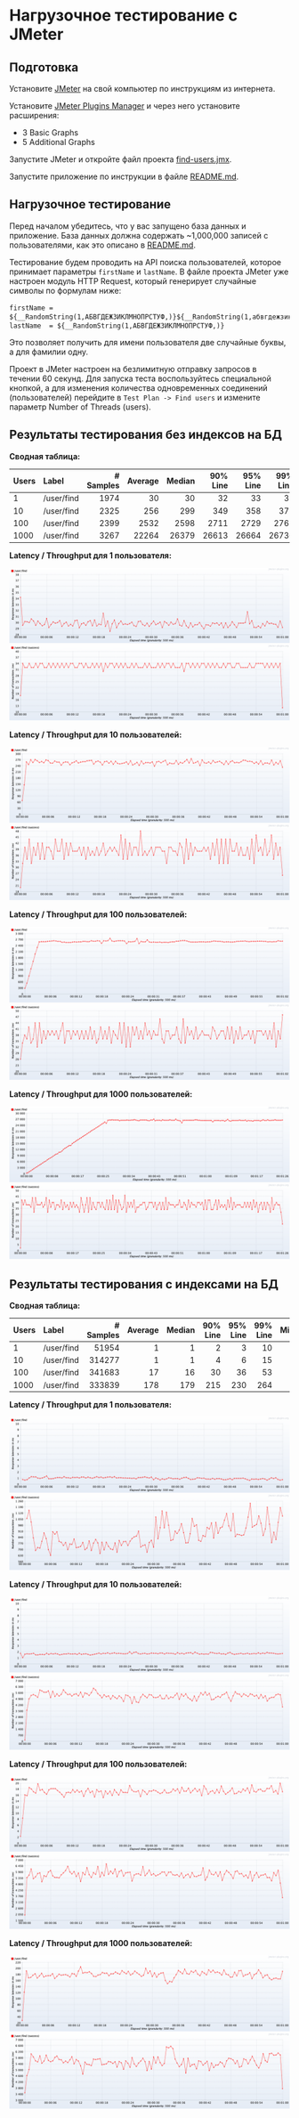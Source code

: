# Нагрузочное тестирование с JMeter

## Подготовка

Установите [JMeter](https://jmeter.apache.org) на свой компьютер по инструкциям из интернета.

Установите [JMeter Plugins Manager](https://jmeter-plugins.org/wiki/PluginsManager/) и через него установите расширения:

- 3 Basic Graphs
- 5 Additional Graphs

Запустите JMeter и откройте файл проекта [find-users.jmx](../src/test/jmeter/find-users.jmx).

Запустите приложение по инструкции в файле [README.md](../README.md).

## Нагрузочное тестирование

Перед началом убедитесь, что у вас запущено база данных и приложение. База данных должна содержать ~1,000,000 записей с пользователями, как
это описано в [README.md](../README.md).

Тестирование будем проводить на API поиска пользователей, которое принимает параметры `firstName` и `lastName`. В файле проекта JMeter уже
настроен модуль HTTP Request, который генерирует случайные символы по формулам ниже:

```
firstName = ${__RandomString(1,АБВГДЕЖЗИКЛМНОПРСТУФ,)}${__RandomString(1,абвгдежзиклмнопрсту,)}
lastName  = ${__RandomString(1,АБВГДЕЖЗИКЛМНОПРСТУФ,)}
```

Это позволяет получить для имени пользователя две случайные буквы, а для фамилии одну.

Проект в JMeter настроен на безлимитную отправку запросов в течении 60 секунд. Для запуска теста воспользуйтесь специальной кнопкой, а для
изменения количества одновременных соединений (пользователей) перейдите в `Test Plan -> Find users` и измените параметр Number of Threads
(users).

## Результаты тестирования без индексов на БД

**Сводная таблица:**

| Users | Label      | # Samples | Average | Median | 90% Line | 95% Line | 99% Line | Min |   Max | Error % | Throughput | Received KB/sec | Sent KB/sec |
|:------|:-----------|----------:|--------:|-------:|---------:|---------:|---------:|----:|------:|--------:|-----------:|----------------:|------------:|
| 1     | /user/find |      1974 |      30 |     30 |       32 |       33 |       37 |  25 |    63 |  0.000% |   32.89781 |          651.13 |        8.80 |
| 10    | /user/find |      2325 |     256 |    299 |      349 |      358 |      372 |  35 |   412 |  0.000% |   38.67716 |          751.30 |       10.35 |
| 100   | /user/find |      2399 |    2532 |   2598 |     2711 |     2729 |     2767 | 147 |  5068 |  0.000% |   38.41289 |          803.49 |       10.28 |
| 1000  | /user/find |      3267 |   22264 |  26379 |    26613 |    26664 |    26736 | 201 | 31737 |  0.000% |   37.79806 |          700.51 |       10.11 |

**Latency / Throughput для 1 пользователя:**

![latency-1-users-noindex.png](img/hw02/latency-1-users-noindex.png)
![throughput-1-users-noindex.png](img/hw02/throughput-1-users-noindex.png)

**Latency / Throughput для 10 пользователей:**

![latency-10-users-noindex.png](img/hw02/latency-10-users-noindex.png)
![throughput-10-users-noindex.png](img/hw02/throughput-10-users-noindex.png)

**Latency / Throughput для 100 пользователей:**

![latency-100-users-noindex.png](img/hw02/latency-100-users-noindex.png)
![throughput-100-users-noindex.png](img/hw02/throughput-100-users-noindex.png)

**Latency / Throughput для 1000 пользователей:**

![latency-1000-users-noindex.png](img/hw02/latency-1000-users-noindex.png)
![throughput-1000-users-noindex.png](img/hw02/throughput-1000-users-noindex.png)

## Результаты тестирования с индексами на БД

**Сводная таблица:**

| Users | Label      | # Samples | Average | Median | 90% Line | 95% Line | 99% Line | Min | Max | Error % | Throughput | Received KB/sec | Sent KB/sec |
|:------|:-----------|----------:|--------:|-------:|---------:|---------:|---------:|----:|----:|--------:|-----------:|----------------:|------------:|
| 1     | /user/find |     51954 |       1 |      1 |        2 |        3 |       10 |   0 |  49 |  0.000% |  865.90000 |        17008.12 |      231.70 |
| 10    | /user/find |    314277 |       1 |      1 |        4 |        6 |       15 |   0 |  97 |  0.000% | 5236.37909 |       105495.96 |     1401.14 |
| 100   | /user/find |    341683 |      17 |     16 |       30 |       36 |       53 |   0 | 230 |  0.000% | 5691.58629 |       115344.78 |     1522.94 |
| 1000  | /user/find |    333839 |     178 |    179 |      215 |      230 |      264 |   0 | 487 |  0.000% | 5535.75100 |       110877.99 |     1481.25 |

**Latency / Throughput для 1 пользователя:**

![latency-1-users-index.png](img/hw02/latency-1-users-index.png)
![throughput-1-users-index.png](img/hw02/throughput-1-users-index.png)

**Latency / Throughput для 10 пользователей:**

![latency-10-users-index.png](img/hw02/latency-10-users-index.png)
![throughput-10-users-index.png](img/hw02/throughput-10-users-index.png)

**Latency / Throughput для 100 пользователей:**

![latency-100-users-index.png](img/hw02/latency-100-users-index.png)
![throughput-100-users-index.png](img/hw02/throughput-100-users-index.png)

**Latency / Throughput для 1000 пользователей:**

![latency-1000-users-index.png](img/hw02/latency-1000-users-index.png)
![throughput-1000-users-index.png](img/hw02/throughput-1000-users-index.png)

